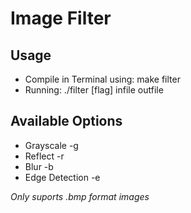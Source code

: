 # Image Filter

## Usage

- Compile in Terminal using: make filter
- Running: ./filter [flag] infile outfile

## Available Options

- Grayscale      -g
- Reflect        -r
- Blur           -b
- Edge Detection -e

*Only suports .bmp format images*